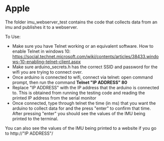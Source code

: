 # Apple

The folder imu_webserver_test contains the code that collects data from an imu and publishes it to a webserver.

To Use:
 - Make sure you have Telnet working or an equivalent software. How to enable Telnet in windows 10: https://social.technet.microsoft.com/wiki/contents/articles/38433.windows-10-enabling-telnet-client.aspx
 - Make sure arduino_secrets.h has the correct SSID and password for the wifi you are trying to connect over.
 - Once arduino is connected to wifi, connect via telnet: open command prompt, then run the command <b>Telnet "IP ADDRESS" 80</b>
 - Replace "IP ADDRESS" with the IP address that the arduino is connected to. This is obtained from running the testing code and reading the printed IP address from the serial monitor
 - Once connected, type through telnet the time (in ms) that you want the arduino to collect data for and the press "enter" to confirm that time. After pressing "enter" you should see the values of the IMU being printed to the terminal.
 
 You can also see the values of the IMU being printed to a website if you go to http://"IP ADDRESS"/
